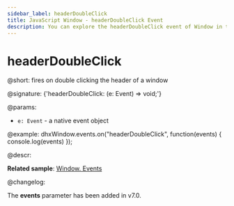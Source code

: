 ```yaml
---
sidebar_label: headerDoubleClick
title: JavaScript Window - headerDoubleClick Event 
description: You can explore the headerDoubleClick event of Window in the documentation of the DHTMLX JavaScript UI library. Browse developer guides and API reference, try out code examples and live demos, and download a free 30-day evaluation version of DHTMLX Suite 7.
---
```


# headerDoubleClick

@short: fires on double clicking the header of a window

@signature: {'headerDoubleClick: (e: Event) => void;'}

@params:
- `e: Event` - a native event object

@example:
dhxWindow.events.on("headerDoubleClick", function(events) {
   console.log(events)
});

@descr:

**Related sample**: [Window. Events](https://snippet.dhtmlx.com/jfu4upwd)

@changelog:

The **events** parameter has been added in v7.0.

[comment]: # (@related: window/handling_events.md)
